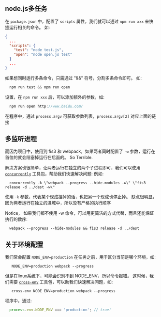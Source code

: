 ## node.js多任务

在 ```package.json``` 中，配置了 ```scripts``` 属性，我们就可以通过 ```npm run xxx``` 来快捷运行相关的命令。
如:

```json
{
  ...
  "scripts": {
    "test": "node test.js",
    "open": "node open.js test"
  }
  ...
}
```

如果想同时运行多条命令，只需通过 "&&" 符号，分割多条命令即可。
如:

```javascript
  npm run test && npm run open
```

设置，在 ```npm run xxx``` 后，可以添加额外的参数，如:

```javascript
  npm run open http://www.baidu.com/
```
在程序中，通过 ```process.argv``` 可获取参数列表，```process.argv[2]``` 对应上面的链接


## 多监听进程

而因为项目中，使用到 fis3 和 webpack，如果两者同时配置了 ```-w``` 参数，运行在首位的就会阻塞掉运行在后面的。
So Terrible.

解决方案也很简单，让两者运行在独立的两个子进程即可，我们可以使用 [```concurrently```](http://npm.taobao.org/package/concurrently) 工具包，帮助我们快速解决问题:
例如:

```text
  concurrently -k \"webpack --progress --hide-modules -w\" \"fis3 release -d ../dest -w\"
```

使用 -k 参数，代表某个现成挂掉的话，也把另一个现成也停止掉。
缺点很明显，因为两者运行在独立的进城中，所以没有严格的执行顺序

Notice， 如果我们都不使用 -w 命令，可以用更简洁的方式代替，而且还能保证执行的数序:
```text
  webpack --progress --hide-modules && fis3 release -d ../dest
```


## 关于环境配置

我们常会配置 ``` NODE_ENV=production ``` 在任务之前，用于区分当前是哪个环境，如:

```text
   NODE_ENV=production webpack --progress
```

但是在linux系统下，可能会识别不到 NODE_ENV，所以命令报错。
这时候，我们需要 [```cross-env```](http://npm.taobao.org/package/cross-env) 工具包，可以助我们快速解决问题，如:

```text
   cross-env NODE_ENV=production webpack --progress
```

程序中，通过:
```javascript
  process.env.NODE_ENV === 'production'; // true!
```
